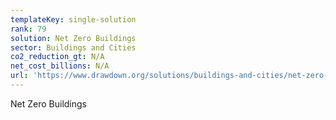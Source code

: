 ```yaml
---
templateKey: single-solution
rank: 79
solution: Net Zero Buildings
sector: Buildings and Cities
co2_reduction_gt: N/A
net_cost_billions: N/A
url: 'https://www.drawdown.org/solutions/buildings-and-cities/net-zero-buildings'
---
```


Net Zero Buildings